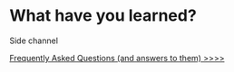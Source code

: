 # What have you learned?
Side channel

[Frequently Asked Questions (and answers to them) >>>>](faq)
